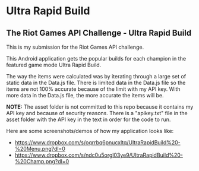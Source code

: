 # Ultra Rapid Build
The Riot Games API Challenge - Ultra Rapid Build
--------------
This is my submission for the Riot Games API challenge.

This Android application gets the popular builds for each champion in the featured game mode Ultra Rapid Build.

The way the items were calculated was by iterating through a large set of static data in the Data.js file. There is limited data in the Data.js file so the items are not 100% accurate because of the limit with my API key. With more data in the Data.js file, the more accurate the items will be.

**NOTE:** The asset folder is not committed to this repo because it contains my API key and because of security reasons. There is a "apikey.txt" file in the asset folder with the API key in the text in order for the code to run.

Here are some screenshots/demos of how my application looks like:
- https://www.dropbox.com/s/oqrrbq6pnucxltq/UltraRapidBuild%20-%20Menu.png?dl=0
- https://www.dropbox.com/s/ndc0u5orgl03ye9/UltraRapidBuild%20-%20Champ.png?dl=0

